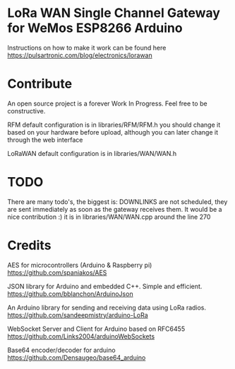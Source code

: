 # LoRa WAN Single Channel Gateway for WeMos ESP8266 Arduino

Instructions on how to make it work can be found here https://pulsartronic.com/blog/electronics/lorawan


# Contribute
An open source project is a forever Work In Progress. Feel free to be constructive.

RFM default configuration is in libraries/RFM/RFM.h you should change it based on your hardware
before upload, although you can later change it through the web interface

LoRaWAN default configuration is in libraries/WAN/WAN.h

# TODO
There are many todo's, the biggest is: DOWNLINKS are not scheduled, they are sent immediately as
soon as the gateway receives them. It would be a nice contribution :) it is in libraries/WAN/WAN.cpp
around the line 270

# Credits

AES for microcontrollers (Arduino & Raspberry pi)  
https://github.com/spaniakos/AES

JSON library for Arduino and embedded C++. Simple and efficient.  
https://github.com/bblanchon/ArduinoJson

An Arduino library for sending and receiving data using LoRa radios.  
https://github.com/sandeepmistry/arduino-LoRa

WebSocket Server and Client for Arduino based on RFC6455  
https://github.com/Links2004/arduinoWebSockets

Base64 encoder/decoder for arduino  
https://github.com/Densaugeo/base64_arduino


